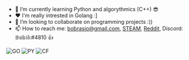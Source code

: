 
- 🔭 I’m currently learning Python and algorythmics (C++) 😎
- ❤️ I'm really intrested in Golang :]
- 👯 I’m looking to collaborate on programming projects :))
- 📫 How to reach me: bobrasio@gmail.com, [STEAM](https://steamcommunity.com/id/pibux), [Reddit](https://www.reddit.com/user/pibuxd), Discord: 𝔹𝕠𝕓𝕚𝕜#4810 👍

![GO](https://golang.org/lib/godoc/images/go-logo-blue.svg) ![PY](https://external-content.duckduckgo.com/iu/?u=https%3A%2F%2Fupload.wikimedia.org%2Fwikipedia%2Fcommons%2Fthumb%2F0%2F0a%2FPython.svg%2F1200px-Python.svg.png&f=1&nofb=1)
![CF](https://external-content.duckduckgo.com/iu/?u=http%3A%2F%2Fcodeforces.com%2Fpredownloaded%2F9a%2F6e%2F9a6eb69d57ad3f1f2f39eeb386e5a568e84416e3.png&f=1&nofb=1)
